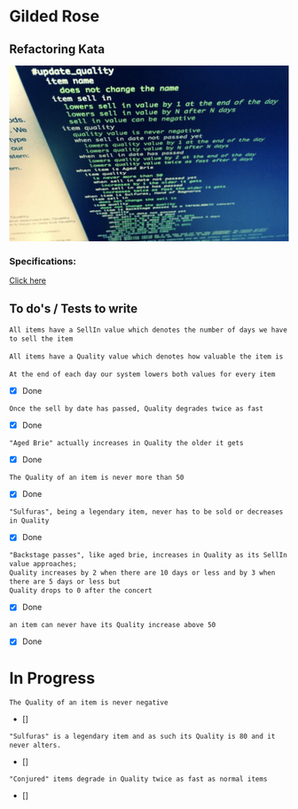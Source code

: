 # Gilded Rose

## Refactoring Kata

![](markdownimg.png)

### Specifications:

[Click here](specification)

## To do's / Tests to write

```
All items have a SellIn value which denotes the number of days we have to sell the item

All items have a Quality value which denotes how valuable the item is

At the end of each day our system lowers both values for every item
```

- [x] Done

```
Once the sell by date has passed, Quality degrades twice as fast
```

- [x] Done

```
"Aged Brie" actually increases in Quality the older it gets
```

- [x] Done

```
The Quality of an item is never more than 50
```

- [x] Done

```
"Sulfuras", being a legendary item, never has to be sold or decreases in Quality
```

- [x] Done

```
"Backstage passes", like aged brie, increases in Quality as its SellIn value approaches;
Quality increases by 2 when there are 10 days or less and by 3 when there are 5 days or less but
Quality drops to 0 after the concert
```

- [x] Done

```
an item can never have its Quality increase above 50
```

- [x] Done

# In Progress

```
The Quality of an item is never negative
```

- []

```
"Sulfuras" is a legendary item and as such its Quality is 80 and it never alters.
```

- []

```
"Conjured" items degrade in Quality twice as fast as normal items
```

- []
